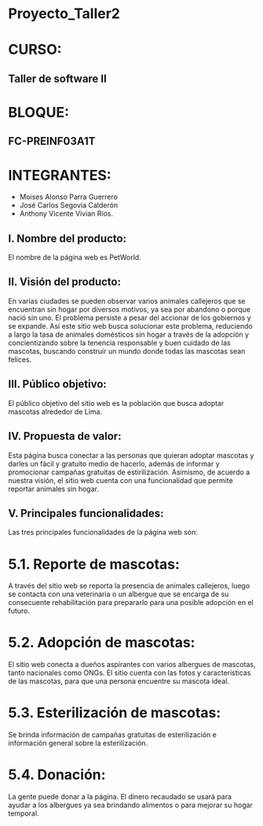 # Proyecto_Taller2
# CURSO:
## Taller de software II
# BLOQUE: 
## FC-PREINF03A1T
# INTEGRANTES:
- Moises Alonso Parra Guerrero
- José Carlos Segovia Calderón
- Anthony Vicente Vivian Ríos.




## I. Nombre del producto: 
El nombre de la página web es PetWorld.
## II. Visión del producto:
En varias ciudades se pueden observar varios animales callejeros que se encuentran sin hogar por diversos motivos, ya sea por abandono o porque nació sin uno. El problema persiste a pesar del accionar de los gobiernos y se expande. Así este sitio web busca solucionar este problema, reduciendo a largo la tasa de animales domésticos sin hogar a través de la adopción y concientizando sobre la tenencia responsable y buen cuidado de las mascotas, buscando construir un mundo donde todas las mascotas sean felices.
## III. Público objetivo:
El público objetivo del sitio web es la población que busca adoptar mascotas alrededor de Lima.
## IV. Propuesta de valor:
Esta página busca conectar a las personas que quieran adoptar mascotas y darles un fácil y gratuito medio de hacerlo, además de informar y promocionar campañas gratuitas de estirilización. Asimismo, de acuerdo a nuestra visión, el sitio web cuenta con una funcionalidad que permite reportar animales sin hogar.
## V. Principales funcionalidades:
Las tres principales funcionalidades de la página web son:
# 5.1. Reporte de mascotas:
A través del sitio web se reporta la presencia de animales callejeros, luego se contacta con una veterinaria o un albergue que se encarga de su consecuente rehabilitación para prepararlo para una posible adopción en el futuro.
# 5.2. Adopción de mascotas:
El sitio web conecta a dueños aspirantes con varios albergues de mascotas, tanto nacionales como ONGs. El sitio cuenta con las fotos y características de las mascotas, para que una persona encuentre su mascota ideal.
# 5.3. Esterilización de mascotas: 
Se brinda información de campañas gratuitas de esterilización e información general sobre la esterilización.
# 5.4. Donación:
La gente puede donar a la página. El dinero recaudado se usará para ayudar a los albergues ya sea brindando alimentos o para mejorar su hogar temporal.

